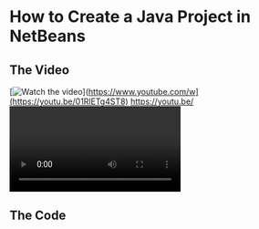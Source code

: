 
# How to Create a Java Project in NetBeans

## The Video

[![Watch the video](https://img.youtube.com/vi/01RlETg4ST8/hqdefault.jpg)](https://www.youtube.com/w](https://youtu.be/01RlETg4ST8)
https://youtu.be/<VIDEO URL>
https://img.youtube.com/vi/<VIDEO ID>/hqdefault.jpg


## The Code

